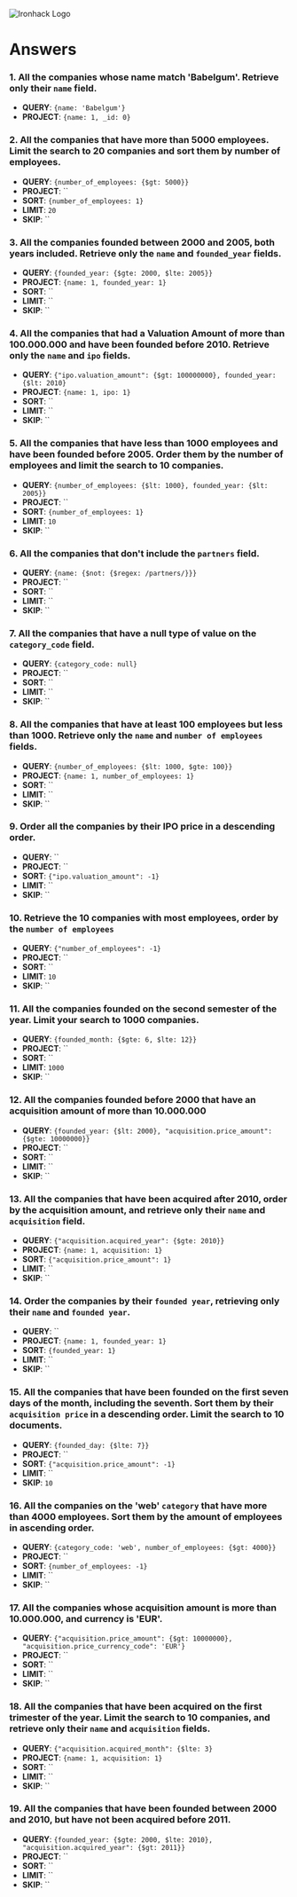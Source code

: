 ![Ironhack Logo](https://i.imgur.com/1QgrNNw.png)

# Answers

<!-- - **QUERY**: ``
- **PROJECT**: `` 
- **SORT**: ``
- **LIMIT**: ``
- **SKIP**: `` -->

### 1. All the companies whose name match 'Babelgum'. Retrieve only their `name` field.

<!-- Your Code Goes Here -->
- **QUERY**: `{name: 'Babelgum'}`
- **PROJECT**: `{name: 1, _id: 0}` 

### 2. All the companies that have more than 5000 employees. Limit the search to 20 companies and sort them by **number of employees**.

<!-- Your Code Goes Here -->
 - **QUERY**: `{number_of_employees: {$gt: 5000}}`
- **PROJECT**: `` 
- **SORT**: `{number_of_employees: 1}`
- **LIMIT**: `20`
- **SKIP**: ``

### 3. All the companies founded between 2000 and 2005, both years included. Retrieve only the `name` and `founded_year` fields.

<!-- Your Code Goes Here -->
- **QUERY**: `{founded_year: {$gte: 2000, $lte: 2005}}`
- **PROJECT**: `{name: 1, founded_year: 1}` 
- **SORT**: ``
- **LIMIT**: ``
- **SKIP**: ``

### 4. All the companies that had a Valuation Amount of more than 100.000.000 and have been founded before 2010. Retrieve only the `name` and `ipo` fields.

<!-- Your Code Goes Here -->
- **QUERY**: `{"ipo.valuation_amount": {$gt: 100000000}, founded_year: {$lt: 2010}`
- **PROJECT**: `{name: 1, ipo: 1}` 
- **SORT**: ``
- **LIMIT**: ``
- **SKIP**: `` 

### 5. All the companies that have less than 1000 employees and have been founded before 2005. Order them by the number of employees and limit the search to 10 companies.

<!-- Your Code Goes Here -->
- **QUERY**: `{number_of_employees: {$lt: 1000}, founded_year: {$lt: 2005}}`
- **PROJECT**: `` 
- **SORT**: `{number_of_employees: 1}`
- **LIMIT**: `10`
- **SKIP**: `` 

### 6. All the companies that don't include the `partners` field.

<!-- Your Code Goes Here -->
- **QUERY**: `{name: {$not: {$regex: /partners/}}}`
- **PROJECT**: `` 
- **SORT**: ``
- **LIMIT**: ``
- **SKIP**: `` 

### 7. All the companies that have a null type of value on the `category_code` field.

<!-- Your Code Goes Here -->
- **QUERY**: `{category_code: null}`
- **PROJECT**: `` 
- **SORT**: ``
- **LIMIT**: ``
- **SKIP**: `` 

### 8. All the companies that have at least 100 employees but less than 1000. Retrieve only the `name` and `number of employees` fields.

<!-- Your Code Goes Here -->
- **QUERY**: `{number_of_employees: {$lt: 1000, $gte: 100}}`
- **PROJECT**: `{name: 1, number_of_employees: 1}` 
- **SORT**: ``
- **LIMIT**: ``
- **SKIP**: `` 

### 9. Order all the companies by their IPO price in a descending order.

<!-- Your Code Goes Here -->
- **QUERY**: ``
- **PROJECT**: `` 
- **SORT**: `{"ipo.valuation_amount": -1}`
- **LIMIT**: ``
- **SKIP**: `` 
### 10. Retrieve the 10 companies with most employees, order by the `number of employees`

<!-- Your Code Goes Here -->
- **QUERY**: `{"number_of_employees": -1}`
- **PROJECT**: `` 
- **SORT**: ``
- **LIMIT**: `10`
- **SKIP**: `` 

### 11. All the companies founded on the second semester of the year. Limit your search to 1000 companies.

<!-- Your Code Goes Here -->
- **QUERY**: `{founded_month: {$gte: 6, $lte: 12}}`
- **PROJECT**: `` 
- **SORT**: ``
- **LIMIT**: `1000`
- **SKIP**: `` 
### 12. All the companies founded before 2000 that have an acquisition amount of more than 10.000.000

<!-- Your Code Goes Here -->
- **QUERY**: `{founded_year: {$lt: 2000}, "acquisition.price_amount": {$gte: 10000000}}`
- **PROJECT**: `` 
- **SORT**: ``
- **LIMIT**: ``
- **SKIP**: `` 
### 13. All the companies that have been acquired after 2010, order by the acquisition amount, and retrieve only their `name` and `acquisition` field.

<!-- Your Code Goes Here -->
- **QUERY**: `{"acquisition.acquired_year": {$gte: 2010}}`
- **PROJECT**: `{name: 1, acquisition: 1}` 
- **SORT**: `{"acquisition.price_amount": 1}`
- **LIMIT**: ``
- **SKIP**: `` 
### 14. Order the companies by their `founded year`, retrieving only their `name` and `founded year`.

<!-- Your Code Goes Here -->
- **QUERY**: ``
- **PROJECT**: `{name: 1, founded_year: 1}` 
- **SORT**: `{founded_year: 1}`
- **LIMIT**: ``
- **SKIP**: `` 

### 15. All the companies that have been founded on the first seven days of the month, including the seventh. Sort them by their `acquisition price` in a descending order. Limit the search to 10 documents.

<!-- Your Code Goes Here -->
- **QUERY**: `{founded_day: {$lte: 7}}`
- **PROJECT**: `` 
- **SORT**: `{"acquisition.price_amount": -1}`
- **LIMIT**: ``
- **SKIP**: `10` 

### 16. All the companies on the 'web' `category` that have more than 4000 employees. Sort them by the amount of employees in ascending order.

<!-- Your Code Goes Here -->
- **QUERY**: `{category_code: 'web', number_of_employees: {$gt: 4000}}`
- **PROJECT**: `` 
- **SORT**: `{number_of_employees: -1}`
- **LIMIT**: ``
- **SKIP**: `` 

### 17. All the companies whose acquisition amount is more than 10.000.000, and currency is 'EUR'.

<!-- Your Code Goes Here -->
- **QUERY**: `{"acquisition.price_amount": {$gt: 10000000}, "acquisition.price_currency_code": 'EUR'}`
- **PROJECT**: `` 
- **SORT**: ``
- **LIMIT**: ``
- **SKIP**: `` 

### 18. All the companies that have been acquired on the first trimester of the year. Limit the search to 10 companies, and retrieve only their `name` and `acquisition` fields.

<!-- Your Code Goes Here -->
- **QUERY**: `{"acquisition.acquired_month": {$lte: 3}`
- **PROJECT**: `{name: 1, acquisition: 1}` 
- **SORT**: ``
- **LIMIT**: ``
- **SKIP**: `` 

### 19. All the companies that have been founded between 2000 and 2010, but have not been acquired before 2011.

<!-- Your Code Goes Here -->
- **QUERY**: `{founded_year: {$gte: 2000, $lte: 2010}, "acquisition.acquired_year": {$gt: 2011}}`
- **PROJECT**: `` 
- **SORT**: ``
- **LIMIT**: ``
- **SKIP**: `` 
